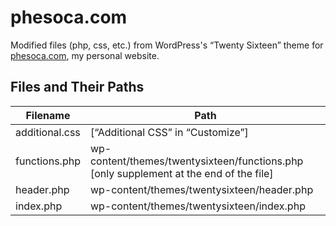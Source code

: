 # phesoca.com

Modified files (php, css, etc.) from WordPress's “Twenty Sixteen” theme for [phesoca.com](https://phesoca.com), my personal website.

## Files and Their Paths

|Filename|Path|
|-|-|
|additional.css|[“Additional CSS” in “Customize”]|
|functions.php|wp-content/themes/twentysixteen/functions.php<br>[only supplement at the end of the file]|
|header.php|wp-content/themes/twentysixteen/header.php|
|index.php|wp-content/themes/twentysixteen/index.php|